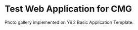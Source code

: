 Test Web Application for CMG
================================

Photo gallery implemented on
Yii 2 Basic Application Template.
